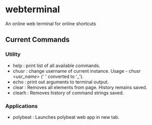 # webterminal
An online web terminal for online shortcuts

## Current Commands
### Utility
+ help     : print list of all available commands.
+ chusr    : change username of current instance. Usage - chusr <*usr_name*> (' ' converted to '_').
+ echo     : print out arguments to terminal output.
+ clear    : Removes all elements from page. History remains saved.
+ clearh   : Removes history of command strings saved.

### Applications
+ polybeat : Launches polybeat web app in new tab.